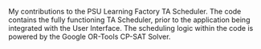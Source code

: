 My contributions to the PSU Learning Factory TA Scheduler. The code contains the fully functioning TA Scheduler, prior to the application being integrated with the User Interface. The scheduling logic within the code is powered by the Google OR-Tools CP-SAT Solver.
